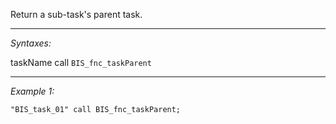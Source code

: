 Return a sub-task's parent task.


---
*Syntaxes:*

taskName call `BIS_fnc_taskParent`

---
*Example 1:*

```sqf
"BIS_task_01" call BIS_fnc_taskParent;
```